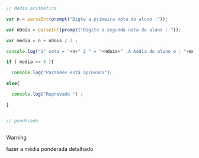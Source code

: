 ```javascript

// Média aritmética 

var n = parseInt(prompt("Digte a primeira nota do aluno :"));

var nDois = parseInt(prompt("Digite a segunda nota do aluno : "));

var media = n + nDois / 2 ; 

console.log("1° nota = "+n+" 2 ° = "+ndois+" .A média do aluno é : "+media);

if ( media >= 5 ){

  console.log("Parabéns está aprovado");

else{

  console.log("Reprovado ") ;

}


// ponderado



```

>[!warning] 
> fazer a média ponderada detalhado 
